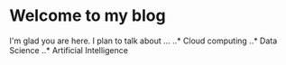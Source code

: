 # Welcome to my blog

I'm glad you are here. I plan to talk about ...
..* Cloud computing 
..* Data Science 
..* Artificial Intelligence
